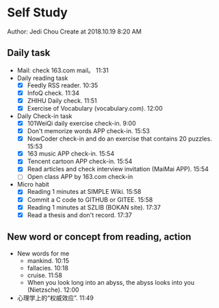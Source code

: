 # Self Study

Author: Jedi Chou
Create at 2018.10.19 8:20 AM

## Daily task

* Mail: check 163.com mail。 11:31
* Daily reading task
  -[x] Feedly RSS reader. 10:35
  -[x] InfoQ check. 11:34
  -[x] ZHIHU Daily check. 11:51
  -[x] Exercise of Vocabulary (vocabulary.com). 12:00

* Daily Check-in task
  -[x] 101WeiQi daily exercise check-in. 9:00
  -[x] Don't memorize words APP check-in. 15:53
  -[x] NowCoder check-in and do an exercise that contains 20 puzzles. 15:53
  -[x] 163 music APP check-in. 15:54
  -[x] Tencent cartoon APP check-in. 15:54
  -[x] Read articles and check interview invitation (MaiMai APP). 15:54
  -[ ] Open class APP by 163.com check-in

* Micro habit
  -[x] Reading 1 minutes at SIMPLE Wiki. 15:58
  -[x] Commit a C code to GITHUB or GITEE. 15:58
  -[x] Reading 1 minutes at SZLIB (BOKAN site). 17:37
  -[x] Read a thesis and don't record. 17:37

## New word or concept from reading, action

* New words for me
  * mankind. 10:15
  * fallacies. 10:18
  * cruise. 11:58
  * When you look long into an abyss, the abyss looks into you (Nietzsche). 12:00
* 心理学上的“权威效应”. 11:49
